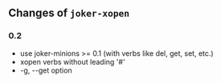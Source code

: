 Changes of `joker-xopen`
------------------------

### 0.2
* use joker-minions >= 0.1 (with verbs like del, get, set, etc.)
* xopen verbs without leading '#'
* -g, --get option

